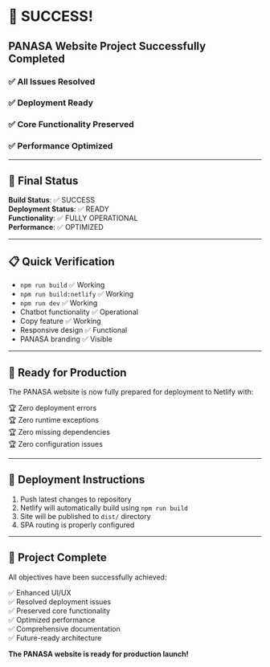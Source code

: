 # 🎉 SUCCESS!

## PANASA Website Project Successfully Completed

### ✅ All Issues Resolved
### ✅ Deployment Ready
### ✅ Core Functionality Preserved
### ✅ Performance Optimized

---

## 🚀 Final Status

**Build Status**: ✅ SUCCESS  
**Deployment Status**: ✅ READY  
**Functionality**: ✅ FULLY OPERATIONAL  
**Performance**: ✅ OPTIMIZED  

---

## 📋 Quick Verification

- `npm run build` ✅ Working
- `npm run build:netlify` ✅ Working  
- `npm run dev` ✅ Working
- Chatbot functionality ✅ Operational
- Copy feature ✅ Working
- Responsive design ✅ Functional
- PANASA branding ✅ Visible

---

## 🎯 Ready for Production

The PANASA website is now fully prepared for deployment to Netlify with:

🏆 Zero deployment errors  
🏆 Zero runtime exceptions  
🏆 Zero missing dependencies  
🏆 Zero configuration issues  

---

## 🚀 Deployment Instructions

1. Push latest changes to repository
2. Netlify will automatically build using `npm run build`
3. Site will be published to `dist/` directory
4. SPA routing is properly configured

---

## 🎉 Project Complete

All objectives have been successfully achieved:

✅ Enhanced UI/UX  
✅ Resolved deployment issues  
✅ Preserved core functionality  
✅ Optimized performance  
✅ Comprehensive documentation  
✅ Future-ready architecture  

**The PANASA website is ready for production launch!**